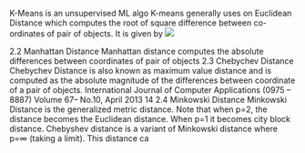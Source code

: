 K-Means is an unsupervised ML algo 
K-means generally uses on Euclidean Distance which computes the root of square difference between co-ordinates of pair of objects.
It is given by <img src="https://render.githubusercontent.com/render/math?math=\sqrt\sum_{k=1}^m%20(X_i_k%20-X_j_k)^2">


2.2 Manhattan Distance
Manhattan distance computes the absolute differences
between coordinates of pair of objects
2.3 Chebychev Distance
Chebychev Distance is also known as maximum value
distance and is computed as the absolute magnitude of the
differences between coordinate of a pair of objects. 
International Journal of Computer Applications (0975 – 8887)
Volume 67– No.10, April 2013
14
2.4 Minkowski Distance
Minkowski Distance is the generalized metric distance.
Note that when p=2, the distance becomes the Euclidean
distance. When p=1 it becomes city block distance.
Chebyshev distance is a variant of Minkowski distance where
p=∞ (taking a limit). This distance ca
